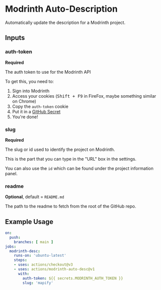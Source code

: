 # Modrinth Auto-Description

Automatically update the description for a Modrinth project.

## Inputs

### auth-token

**Required**

The auth token to use for the Modrinth API  

To get this, you need to:

1. Sign into Modrinth
2. Access your cookies (<kbd>Shift + F9</kbd> in FireFox, maybe something similar on
   Chrome)
3. Copy the `auth-token` cookie
4. Put it in a [GitHub Secret](https://docs.github.com/en/actions/security-guides/encrypted-secrets)
5. You're done!


### slug

**Required**

The slug or id used to identify the project on Modrinth.

This is the part that you can type in the "URL" box in the settings.

You can also use the `id` which can be found under the project
information panel.

### readme

**Optional**, default = `README.md`

The path to the readme to fetch from the root of the GitHub repo.

## Example Usage

```yaml
on:
  push:
    branches: [ main ]
jobs:
  modrinth-desc:
    runs-on: 'ubuntu-latest'
    steps:
    - uses: actions/checkout@v3
    - uses: actions/modrinth-auto-desc@v1
      with:
        auth-token: ${{ secrets.MODRINTH_AUTH_TOKEN }}
        slug: 'mapify'
```
